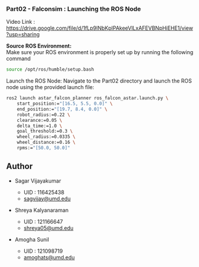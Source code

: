 
### Part02 - Falconsim : Launching the ROS Node
Video Link : https://drive.google.com/file/d/1fLp9lNbKpIPAkeeVlLxAFEVBNpHiEHE1/view?usp=sharing

**Source ROS Environment:**  
Make sure your ROS environment is properly set up by running the following command

```bash
source /opt/ros/humble/setup.bash
```
Launch the ROS Node:
Navigate to the Part02 directory and launch the ROS node using the provided launch file:
```bash
ros2 launch astar_falcon_planner ros_falcon_astar.launch.py \
    start_position:="[16.5, 5.5, 0.0]" \
    end_position:="[19.7, 8.4, 0.0]" \
    robot_radius:=0.22 \
    clearance:=0.05 \
    delta_time:=1.0 \
    goal_threshold:=0.3 \
    wheel_radius:=0.0335 \
    wheel_distance:=0.16 \
    rpms:="[50.0, 50.0]"
```

## Author 
 - Sagar Vijayakumar
   - UID : 116425438
   - sagvijay@umd.edu
       
 - Shreya Kalyanaraman
    - UID : 121166647
    - shreya05@umd.edu
         
 - Amogha Sunil
    - UID : 121098719
    - amoghats@umd.edu    
